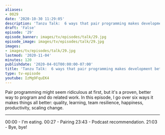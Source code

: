 ```yaml
---
aliases:
- 0029
date: '2020-10-30 11:29:05'
description: 'Tanzu Talk:  6 ways that pair programming makes development better'
draft: 'False'
episode: '29'
episode_banner: images/tv/episodes/talk/29.jpg
episode_image: images/tv/episodes/talk/29.jpg
images:
- images/tv/episodes/talk/29.jpg
lastmod: '2020-11-04'
minutes: 120
publishdate: '2020-04-01T00:00:00-07:00'
title: 'Tanzu Talk:  6 ways that pair programming makes development better'
type: tv-episode
youtube: IzMg9FquEK4
---
```


Pair programming might seem ridiculous at first, but it's a proven, better way to program and do related work. In this episode, I go over six ways it makes things all better: quality, learning, team resilience, happiness, productivity, scaling change.

----

00:00 - I'm eating.
00:27 - Pairing
23:43 - Podcast recommendation.
21:03 - Bye, bye!